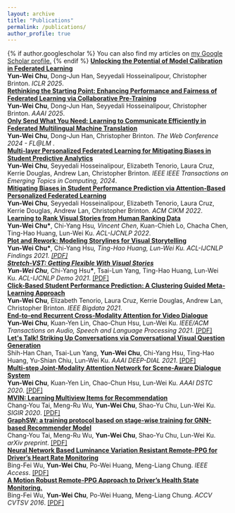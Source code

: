 ```yaml
---
layout: archive
title: "Publications"
permalink: /publications/
author_profile: true
---
```


{% if author.googlescholar %}
  You can also find my articles on <u><a href="{{author.googlescholar}}">my Google Scholar profile</a>.</u>
{% endif %}
<b>[Unlocking the Potential of Model Calibration in Federated Learning](https://arxiv.org/abs/2409.04901)</b> 
<br><b>Yun-Wei Chu</b>, Dong-Jun Han, Seyyedali Hosseinalipour, Christopher Brinton. <i>ICLR 2025</i>.
<br>
<b>[Rethinking the Starting Point: Enhancing Performance and Fairness of Federated Learning via Collaborative Pre-Training](https://arxiv.org/abs/2402.02225)</b> 
<br><b>Yun-Wei Chu</b>, Dong-Jun Han, Seyyedali Hosseinalipour, Christopher Brinton. <i>AAAI 2025</i>.
<br>
<b>[Only Send What You Need: Learning to Communicate Efficiently in Federated Multilingual Machine Translation](https://arxiv.org/abs/2401.07456)</b> 
<br><b>Yun-Wei Chu</b>, Dong-Jun Han, Christopher Brinton. <i>The Web Conference 2024 - FL@LM </i>.
<br>
<b>[Multi-layer Personalized Federated Learning for Mitigating Biases in Student Predictive Analytics](https://arxiv.org/abs/2212.02985)</b> 
<br><b>Yun-Wei Chu</b>, Seyyedali Hosseinalipour, Elizabeth Tenorio, Laura Cruz, Kerrie Douglas, Andrew Lan, Christopher Brinton. <i>IEEE IEEE Transactions on Emerging Topics in Computing, 2024</i>.
<br>
<b>[Mitigating Biases in Student Performance Prediction via Attention-Based Personalized Federated Learning](https://arxiv.org/abs/2208.01182)</b> 
<br><b>Yun-Wei Chu</b>, Seyyedali Hosseinalipour, Elizabeth Tenorio, Laura Cruz, Kerrie Douglas, Andrew Lan, Christopher Brinton. <i>ACM CIKM 2022</i>.
<br>
<b>[Learning to Rank Visual Stories from Human Ranking Data](https://aclanthology.org/2022.acl-long.441.pdf)</b> 
<br><b>Yun-Wei Chu*</b>, Chi-Yang Hsu<b>*</b>, Vincent Chen<b>*</b>, Kuan-Chieh Lo, Chacha Chen, Ting-Hao Huang, Lun-Wei Ku. <i>ACL-IJCNLP 2022</i>.
<br>
<b>[Plot and Rework: Modeling Storylines for Visual Storytelling](https://arxiv.org/abs/2105.06950?context=cs.AI)</b> 
<br><b>Yun-Wei Chu*</b>, Chi-Yang Hsu<b>*</b>, Ting-Hao Huang, Lun-Wei Ku. <i>ACL-IJCNLP Findings 2021</i>. <a href="/files/PlotandRework.pdf" target="_blank">[PDF]</a>
<br>
<b><a href="/files/StretchVIST.pdf" target="_blank">Stretch-VST: Getting Flexible With Visual Stories</a></b> 
<br><b>Yun-Wei Chu*</b>, Chi-Yang Hsu<b>*</b>, Tsai-Lun Yang, Ting-Hao Huang, Lun-Wei Ku. <i>ACL-IJCNLP Demo 2021</i>. <a href="/files/StretchVIST.pdf" target="_blank">[PDF]</a>
<br>
<b>[Click-Based Student Performance Prediction: A Clustering Guided Meta-Learning Approach](https://arxiv.org/abs/2111.00901)</b> 
<br><b>Yun-Wei Chu</b>, Elizabeth Tenorio, Laura Cruz, Kerrie Douglas, Andrew Lan, Christopher Brinton. <i>IEEE Bigdata 2021</i>.
<br>
<b>[End-to-end Recurrent Cross-Modality Attention for Video Dialogue](https://ieeexplore.ieee.org/document/9376964)</b> 
<br><b>Yun-Wei Chu</b>, Kuan-Yen Lin, Chao-Chun Hsu, Lun-Wei Ku. <i>IEEE/ACM Transactions on Audio, Speech and Language Processing 2021</i>. <a href="/files/TASL_final_paper.pdf" target="_blank">[PDF]</a>
<br>
<b><a href="/files/AAAI21_Workshop_VIST_Question.pdf" target="_blank">Let's Talk! Striking Up Conversations via Conversational Visual Question Generation</a></b> 
<br>Shih-Han Chan, Tsai-Lun Yang, <b>Yun-Wei Chu</b>, Chi-Yang Hsu, Ting-Hao Huang, Yu-Shian Chiu, Lun-Wei Ku. <i>AAAI DEEP-DIAL 2021</i>. <a href="/files/AAAI21_Workshop_VIST_Question.pdf" target="_blank">[PDF]</a>
<br>
<b>[Multi-step Joint-Modality Attention Network for Scene-Aware Dialogue System](https://arxiv.org/abs/2001.06206)</b> 
<br><b>Yun-Wei Chu</b>, Kuan-Yen Lin, Chao-Chun Hsu, Lun-Wei Ku. <i>AAAI DSTC 2020</i>. [[PDF]](https://arxiv.org/abs/2001.06206)
<br>
<b>[MVIN: Learning Multiview Items for Recommendation](https://arxiv.org/abs/2005.12516)</b> 
<br>Chang-You Tai, Meng-Ru Wu, <b>Yun-Wei Chu</b>, Shao-Yu Chu, Lun-Wei Ku. <i>SIGIR 2020</i>. [[PDF]](https://arxiv.org/abs/2005.12516)
<br>
<b>[GraphSW: a training protocol based on stage-wise training for GNN-based Recommender Model](https://arxiv.org/abs/1908.05611)</b> 
<br>Chang-You Tai, Meng-Ru Wu, <b>Yun-Wei Chu</b>, Shao-Yu Chu, Lun-Wei Ku. <i>arXiv preprint</i>. [[PDF]](https://arxiv.org/abs/1908.05611)
<br>
<b>[Neural Network Based Luminance Variation Resistant Remote-PPG for Driver’s Heart Rate Monitoring](https://ieeexplore.ieee.org/document/8701432)</b> 
<br>Bing-Fei Wu, <b>Yun-Wei Chu</b>, Po-Wei Huang, Meng-Liang Chung.  <i>IEEE Access</i>. [[PDF]](https://ieeexplore.ieee.org/document/8701432)
<br>
<b>[A Motion Robust Remote-PPG Approach to Driver’s Health State Monitoring.](https://link.springer.com/chapter/10.1007/978-3-319-54407-6_31)</b> 
<br>Bing-Fei Wu, <b>Yun-Wei Chu</b>, Po-Wei Huang, Meng-Liang Chung. <i>ACCV CVTSV 2016</i>. [[PDF]](https://link.springer.com/chapter/10.1007/978-3-319-54407-6_31)
